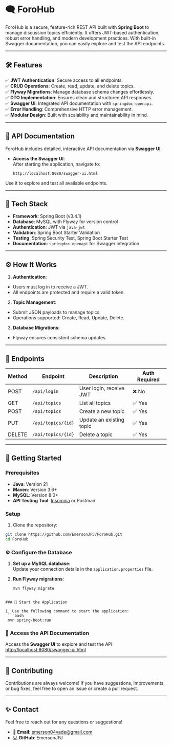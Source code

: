 # 🗨️ ForoHub  

ForoHub is a secure, feature-rich REST API built with **Spring Boot** to manage discussion topics efficiently. It offers JWT-based authentication, robust error handling, and modern development practices. With built-in Swagger documentation, you can easily explore and test the API endpoints.

---

## 🛠️ Features  

✅ **JWT Authentication**: Secure access to all endpoints.  
✅ **CRUD Operations**: Create, read, update, and delete topics.  
✅ **Flyway Migrations**: Manage database schema changes effortlessly.  
✅ **DTO Implementation**: Ensures clean and structured API responses.  
✅ **Swagger UI**: Integrated API documentation with `springdoc-openapi`.  
✅ **Error Handling**: Comprehensive HTTP error management.  
✅ **Modular Design**: Built with scalability and maintainability in mind.  

---

## 📖 API Documentation  

ForoHub includes detailed, interactive API documentation via **Swagger UI**.  

- **Access the Swagger UI**:  
  After starting the application, navigate to:
  ```
  http://localhost:8080/swagger-ui.html

  ```
Use it to explore and test all available endpoints.  

---

## 🔧 Tech Stack  

- **Framework**: Spring Boot (v3.4.1)  
- **Database**: MySQL with Flyway for version control  
- **Authentication**: JWT via `java-jwt`  
- **Validation**: Spring Boot Starter Validation  
- **Testing**: Spring Security Test, Spring Boot Starter Test  
- **Documentation**: `springdoc-openapi` for Swagger integration  

---

## ⚙️ How It Works  

1. **Authentication**:  
 - Users must log in to receive a JWT.  
 - All endpoints are protected and require a valid token.  

2. **Topic Management**:  
 - Submit JSON payloads to manage topics.  
 - Operations supported: Create, Read, Update, Delete.  

3. **Database Migrations**:  
 - Flyway ensures consistent schema updates.  

---

## 📂 Endpoints  

| Method | Endpoint          | Description                | Auth Required |
|--------|-------------------|----------------------------|---------------|
| POST   | `/api/login`      | User login, receive JWT    | ❌ No         |
| GET    | `/api/topics`     | List all topics            | ✅ Yes        |
| POST   | `/api/topics`     | Create a new topic         | ✅ Yes        |
| PUT    | `/api/topics/{id}`| Update an existing topic   | ✅ Yes        |
| DELETE | `/api/topics/{id}`| Delete a topic             | ✅ Yes        |

---

## 🚀 Getting Started  

### Prerequisites  

- **Java**: Version 21  
- **Maven**: Version 3.6+  
- **MySQL**: Version 8.0+  
- **API Testing Tool**: [Insomnia](https://insomnia.rest/) or Postman  

### Setup  

1. Clone the repository:  
 ```bash
 git clone https://github.com/EmersonJPJ/ForoHub.git
 cd ForoHub
```
### ⚙️ Configure the Database  

1. **Set up a MySQL database**:  
   Update your connection details in the `application.properties` file.  

2. **Run Flyway migrations**:  
   ```bash
   mvn flyway:migrate
  ```

### 🚀 Start the Application  

1. Use the following command to start the application:  
   ```bash
   mvn spring-boot:run
  ```
### 📘 Access the API Documentation  

Access the **Swagger UI** to explore and test the API:  
[http://localhost:8080/swagger-ui.html](http://localhost:8080/swagger-ui.html)  

---


## 🤝 Contributing

Contributions are always welcome! If you have suggestions, improvements, or bug fixes, feel free to open an issue or create a pull request. 

---

## ✨ Contact  

Feel free to reach out for any questions or suggestions!  

- 📧 **Email**: emerson04vade@gmail.com  
- 💻 **GitHub**: EmersonJPJ

